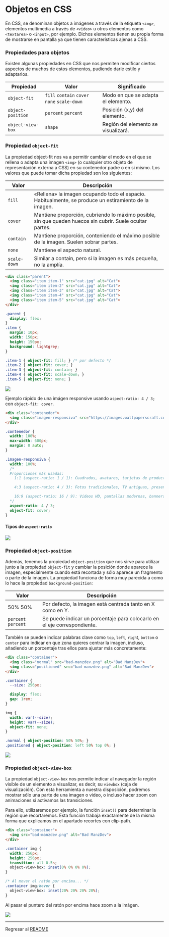 # Objetos en CSS

En CSS, se denominan objetos a imágenes a través de la etiqueta `<img>`, elementos multimedia a través de `<video>` u otros elementos como `<textarea>` o `<input>`, por ejemplo. Dichos elementos tienen su propia forma de mostrarse en pantalla ya que tienen características ajenas a CSS.

### Propiedades para objetos

Existen algunas propiedades en CSS que nos permiten modificar ciertos aspectos de muchos de estos elementos, pudiendo darle estilo y adaptarlos.

|Propiedad|Valor|Significado|
|---------|---------|-----------|
|`object-fit`|`fill`  `contain`  `cover`  `none`  `scale-down`|Modo en que se adapta el elemento.|
|`object-position`|`percent` `percent`|Posición (x,y) del elemento.|
|`object-view-box`|`shape`|Región del elemento se visualizará.|

### Propiedad `object-fit`

La propiedad object-fit nos va a permitir cambiar el modo en el que se rellena o adapta una imagen `<img>` (o cualquier otro objeto de representación externa a CSS) en su contenedor padre o en si mismo. Los valores que puede tomar dicha propiedad son los siguientes:

|Valor|Descripción|
|-----|-----------|
|`fill`|«Rellena» la imagen ocupando todo el espacio. Habitualmente, se produce un estiramiento de la imagen.|
|`cover`|Mantiene proporción, cubriendo lo máximo posible, sin que queden huecos sin cubrir. Suele ocultar partes.|
|`contain`|Mantiene proporción, conteniendo el máximo posible de la imagen. Suelen sobrar partes.|
|`none`|Mantiene el aspecto natural.|
|`scale-down`|Similar a contain, pero si la imagen es más pequeña, no la amplía.|

```html
<div class="parent">
  <img class="item item-1" src="cat.jpg" alt="Cat">
  <img class="item item-2" src="cat.jpg" alt="Cat">
  <img class="item item-3" src="cat.jpg" alt="Cat">
  <img class="item item-4" src="cat.jpg" alt="Cat">
  <img class="item item-5" src="cat.jpg" alt="Cat">
</div>
```

```css
.parent {
  display: flex;
}
.item {
  margin: 10px;
  width: 150px;
  height: 150px;
  background: lightgrey;
}

.item-1 { object-fit: fill; } /* por defecto */
.item-2 { object-fit: cover; }
.item-3 { object-fit: contain; }
.item-4 { object-fit: scale-down; }
.item-5 { object-fit: none; }
```

![](../img/object-fit.png)

Ejemplo rápido de una imágen responsive usando `aspect-ratio: 4 / 3;` con `object-fit: cover`.

```html
<div class="contenedor">
  <img class="imagen-responsiva" src="https://images.wallpaperscraft.com/image/single/beautiful_scenery_mountains_lake_93318_800x600.jpg" alt="Imagen de ejemplo">
</div>
```

```css
.contenedor {
  width: 100%;
  max-width: 600px;
  margin: 0 auto;
}

.imagen-responsiva {
  width: 100%;
  /* 
  Proporciones más usadas:
    1:1 (aspect-ratio: 1 / 1): Cuadrados, avatares, tarjetas de productos, Instagram.

    4:3 (aspect-ratio: 4 / 3): Fotos tradicionales, TV antiguas, presentaciones.

    16:9 (aspect-ratio: 16 / 9): Videos HD, pantallas modernas, banners hero.
  */
  aspect-ratio: 4 / 3;
  object-fit: cover;
}
```

#### Tipos de `aspect-ratio`

![](../img/aspect-ration%20options.png)

### Propiedad `object-position`

Además, tenemos la propiedad `object-position` que nos sirve para utilizar junto a la propiedad `object-fit` y cambiar la posición donde aparece la imagen, especialmente cuando está recortada y sólo aparece un fragmento o parte de la imagen. La propiedad funciona de forma muy parecida a como lo hace la propiedad `background-position`:

|Valor|Descripción|
|-----|-----------|
|50% 50%|Por defecto, la imagen está centrada tanto en X como en Y.|
|`percent` `percent`|	Se puede indicar un porcentaje para colocarlo en el eje correspondiente.|

También se pueden indicar palabras clave como `top`, `left`, `righ`t, `bottom` o `center` para indicar en que zona quieres centrar la imagen, incluso, añadiendo un porcentaje tras ellos para ajustar más concretamente:

```html
<div class="container">
  <img class="normal" src="bad-manzdev.png" alt="Bad ManzDev">
  <img class="positioned" src="bad-manzdev.png" alt="Bad ManzDev">
</div>
```

```css
.container {
  --size: 256px;

  display: flex;
  gap: 1rem;
}

img {
  width: var(--size);
  height: var(--size);
  object-fit: none;
}

.normal { object-position: 50% 50%; }
.positioned { object-position: left 50% top 0%; }
```

![](../img/object-position.png)

### Propiedad `object-view-box`

La propiedad `object-view-box` nos permite indicar al navegador la región visible de un elemento a visualizar, es decir, su `viewbox` (caja de visualización). Con esta herramienta a nuestra disposición, podremos mostrar sólo una parte de una imagen o video, o incluso hacer zoom con animaciones si activamos las transiciones.

Para ello, utilizaremos por ejemplo, la función `inset()` para determinar la región que recortaremos. Esta función trabaja exactamente de la misma forma que explicamos en el apartado recortes con clip-path.

```html
<div class="container">
  <img src="bad-manzdev.png" alt="Bad ManzDev">
</div>
```

```css
.container img {
  width: 256px;
  height: 256px;
  transition: all 0.5s;
  object-view-box: inset(0% 0% 0% 0%);
}

/* Al mover el ratón por encima... */
.container img:hover {
  object-view-box: inset(20% 20% 20% 20%);
}
```

Al pasar el puntero del ratón por encima hace zoom a la imágen.

![](../img/object-view-box.png)

---

Regresar al [README](../README.md)